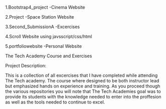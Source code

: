 1.Bootstrap4_project
-Cinema Website

2.Project
-Space Station Website

3.Second_SubmissionA
-Excercises

4.Scroll Website using javsscript/css/html

5.portfoliowebsite
-Personal Website

The Tech Academy Course and Exercises

Project Description:

This is a collection of all excercises that I have completed while attending The Tech academy. The course where designed to be both instructor lead but emphasized hands on experience and training. As you proceed though the various repositories you will note that The Tech Academies goal was to provide its students with the knowledge needed to enter into the proffesion as well as the tools needed to continue to excel.
